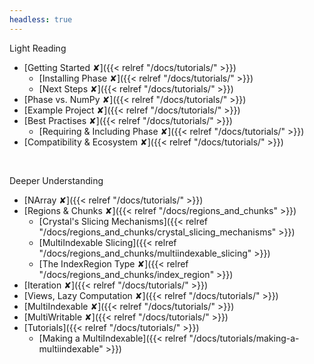 ```yaml
---
headless: true
---
```


Light Reading
- [Getting Started ✘]({{< relref "/docs/tutorials/" >}})
  - [Installing Phase ✘]({{< relref "/docs/tutorials/" >}})
  - [Next Steps ✘]({{< relref "/docs/tutorials/" >}})
- [Phase vs. NumPy ✘]({{< relref "/docs/tutorials/" >}})
- [Example Project ✘]({{< relref "/docs/tutorials/" >}})
- [Best Practises ✘]({{< relref "/docs/tutorials/" >}})
  - [Requiring & Including Phase ✘]({{< relref "/docs/tutorials/" >}})
- [Compatibility & Ecosystem ✘]({{< relref "/docs/tutorials/" >}})
<br />

Deeper Understanding
- [NArray ✘]({{< relref "/docs/tutorials/" >}})
- [Regions & Chunks ✘]({{< relref "/docs/regions_and_chunks" >}})
  - [Crystal's Slicing Mechanisms]({{< relref "/docs/regions_and_chunks/crystal_slicing_mechanisms" >}})
  - [MultiIndexable Slicing]({{< relref "/docs/regions_and_chunks/multiindexable_slicing" >}})
  - [The IndexRegion Type ✘]({{< relref "/docs/regions_and_chunks/index_region" >}})
- [Iteration ✘]({{< relref "/docs/tutorials/" >}})
- [Views, Lazy Computation ✘]({{< relref "/docs/tutorials/" >}})
- [MultiIndexable ✘]({{< relref "/docs/tutorials/" >}})
- [MultiWritable ✘]({{< relref "/docs/tutorials/" >}})
- [Tutorials]({{< relref "/docs/tutorials/" >}})
  - [Making a MultiIndexable]({{< relref "/docs/tutorials/making-a-multiindexable" >}})
<br />
